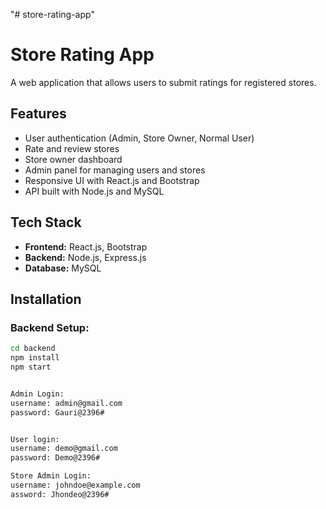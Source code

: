 "# store-rating-app" 
# Store Rating App

A web application that allows users to submit ratings for registered stores.

## Features
- User authentication (Admin, Store Owner, Normal User)
- Rate and review stores
- Store owner dashboard
- Admin panel for managing users and stores
- Responsive UI with React.js and Bootstrap
- API built with Node.js and MySQL

## Tech Stack
- **Frontend:** React.js, Bootstrap
- **Backend:** Node.js, Express.js
- **Database:** MySQL

## Installation
### Backend Setup:
```sh
cd backend
npm install
npm start


Admin Login:
username: admin@gmail.com
password: Gauri@2396#


User login:
username: demo@gmail.com
password: Demo@2396#

Store Admin Login:
username: johndoe@example.com
assword: Jhondeo@2396#

